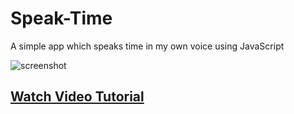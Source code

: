 # Speak-Time
A simple app which speaks time in my own voice using JavaScript

![screenshot](https://i.imgur.com/drM2QyW.png)

## [Watch Video Tutorial](https://youtu.be/jCpvBQ5RvLU)